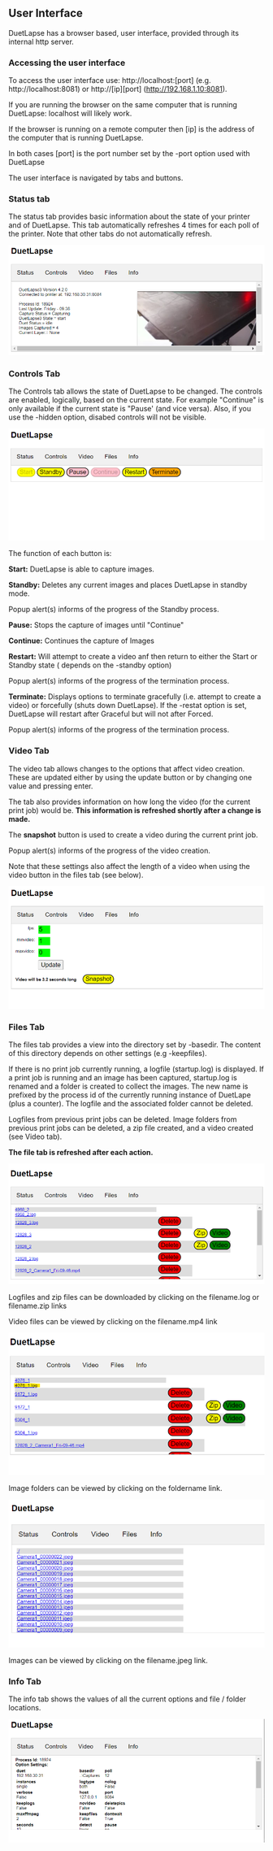 ## User Interface


DuetLapse has a browser based, user interface, provided through its internal http server.

### Accessing the user interface

To access the user interface use:
http://localhost:[port] (e.g. http://localhost:8081) or http://[ip][port] (http://192.168.1.10:8081).

If you are running the browser on the same computer that is running DuetLapse: localhost will likely work.

If the browser is running on a remote computer then [ip] is the address of the computer that is running DuetLapse.

In both cases [port] is the port number set by the -port option used with DuetLapse

The user interface is navigated by tabs and buttons.

### __Status tab__

The status tab provides basic information about the state of your printer and of DuetLapse.  This tab automatically refreshes 4 times for each poll of the printer. Note that other tabs do not automatically refresh.

![DuetLapse](../Images/0-Status.png "Cannot find Image")

### __Controls Tab__

The Controls tab allows the state of DuetLapse to be changed.  The controls are enabled, logically, based on the current state.  For example "Continue" is only available if the current state is "Pause' (and vice versa).  Also, if you use the -hidden option, disabed controls will not be visible.

![DuetLapse](../Images/1-Controls.png "Cannot find Image")

The function of each button is:

__Start:__  DuetLapse is able to capture images.

__Standby:__  Deletes any current images and places DuetLapse in standby mode.

Popup alert(s) informs of the progress of the Standby process.

__Pause:__  Stops the capture of images until "Continue"

__Continue:__  Continues the capture of Images

__Restart:__  Will attempt to create a video anf then return to either the Start or Standby state ( depends on the -standby option)

Popup alert(s) informs of the progress of the termination process.

__Terminate:__  Displays options to terminate gracefully (i.e. attempt to create a video) or forcefully (shuts down DuetLapse).  If the -restat option is set, DuetLapse will restart after Graceful but will not after Forced.

Popup alert(s) informs of the progress of the termination process.

### __Video Tab__

The video tab allows changes to the options that affect video creation. These are updated either by using the update button or by changing one value and pressing enter. 

The tab also provides information on how long the video (for the current print job) would be.  __This information is refreshed shortly after a change is made.__

The __snapshot__ button is used to create a video during the current print job.

Popup alert(s) informs of the progress of the video creation.

Note that these settings also affect the length of a video when using the video button in the files tab (see below). 

![DuetLapse](../Images/2-Video.png "Cannot find Image")

### __Files Tab__

The files tab provides a view into the directory set by -basedir.  The content of this directory depends on other settings (e.g -keepfiles).

If there is no print job currently running, a logfile (startup.log) is displayed.
If a print job is running and an image has been captured, startup.log is renamed and a folder is created to collect the images.  The new name is prefixed by the process id of the currently running instance of DuetLape (plus a counter).  The logfile and the associated folder cannot be deleted.

Logfiles from previous print jobs can be deleted.  Image folders from previous print jobs can be deleted, a zip file created, and a video created (see Video tab).

__The file tab is refreshed after each action.__

![DuetLapse](../Images/3a-Files.png "Cannot find Image")

Logfiles and zip files can be downloaded by clicking on the filename.log or filename.zip links

Video files can be viewed by clicking on the filename.mp4 link

![DuetLapse](../Images/3b-Logfile.png "Cannot find Image")

Image folders can be viewed by clicking on the foldername link.

![DuetLapse](../Images/3c-Images.png "Cannot find Image")

Images can be viewed by clicking on the filename.jpeg link.

### __Info Tab__

The info tab shows the values of all the current options and file / folder locations.

![DuetLapse](../Images/4-Info.png "Cannot find Image")
